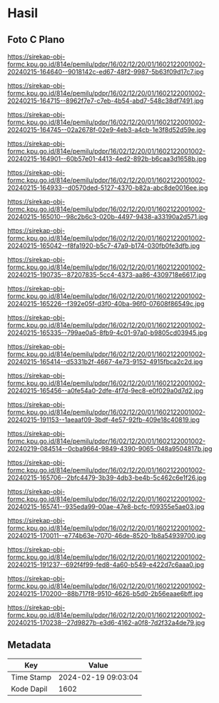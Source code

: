 # Hasil

## Foto C Plano

https://sirekap-obj-formc.kpu.go.id/814e/pemilu/pdpr/16/02/12/20/01/1602122001002-20240215-164640--9018142c-ed67-48f2-9987-5b63f09d17c7.jpg

https://sirekap-obj-formc.kpu.go.id/814e/pemilu/pdpr/16/02/12/20/01/1602122001002-20240215-164715--8962f7e7-c7eb-4b54-abd7-548c38df7491.jpg

https://sirekap-obj-formc.kpu.go.id/814e/pemilu/pdpr/16/02/12/20/01/1602122001002-20240215-164745--02a2678f-02e9-4eb3-a4cb-1e3f8d52d59e.jpg

https://sirekap-obj-formc.kpu.go.id/814e/pemilu/pdpr/16/02/12/20/01/1602122001002-20240215-164901--60b57e01-4413-4ed2-892b-b6caa3d1658b.jpg

https://sirekap-obj-formc.kpu.go.id/814e/pemilu/pdpr/16/02/12/20/01/1602122001002-20240215-164933--d0570ded-5127-4370-b82a-abc8de0016ee.jpg

https://sirekap-obj-formc.kpu.go.id/814e/pemilu/pdpr/16/02/12/20/01/1602122001002-20240215-165010--98c2b6c3-020b-4497-9438-a33190a2d571.jpg

https://sirekap-obj-formc.kpu.go.id/814e/pemilu/pdpr/16/02/12/20/01/1602122001002-20240215-165042--f8fa1920-b5c7-47a9-b174-030fb0fe3dfb.jpg

https://sirekap-obj-formc.kpu.go.id/814e/pemilu/pdpr/16/02/12/20/01/1602122001002-20240215-190735--87207835-5cc4-4373-aa86-4309718e6617.jpg

https://sirekap-obj-formc.kpu.go.id/814e/pemilu/pdpr/16/02/12/20/01/1602122001002-20240215-165226--f392e05f-d3f0-40ba-96f0-07608f86549c.jpg

https://sirekap-obj-formc.kpu.go.id/814e/pemilu/pdpr/16/02/12/20/01/1602122001002-20240215-165335--799ae0a5-8fb9-4c01-97a0-b9805cd03945.jpg

https://sirekap-obj-formc.kpu.go.id/814e/pemilu/pdpr/16/02/12/20/01/1602122001002-20240215-165414--d5331b2f-4667-4e73-9152-4915fbca2c2d.jpg

https://sirekap-obj-formc.kpu.go.id/814e/pemilu/pdpr/16/02/12/20/01/1602122001002-20240215-165456--a0fe54a0-2dfe-4f7d-9ec8-e0f029a0d7d2.jpg

https://sirekap-obj-formc.kpu.go.id/814e/pemilu/pdpr/16/02/12/20/01/1602122001002-20240215-191153--1aeaaf09-3bdf-4e57-92fb-409e18c40819.jpg

https://sirekap-obj-formc.kpu.go.id/814e/pemilu/pdpr/16/02/12/20/01/1602122001002-20240219-084514--0cba9664-9849-4390-9065-048a9504817b.jpg

https://sirekap-obj-formc.kpu.go.id/814e/pemilu/pdpr/16/02/12/20/01/1602122001002-20240215-165706--2bfc4479-3b39-4db3-be4b-5c462c6e1f26.jpg

https://sirekap-obj-formc.kpu.go.id/814e/pemilu/pdpr/16/02/12/20/01/1602122001002-20240215-165741--935eda99-00ae-47e8-bcfc-f09355e5ae03.jpg

https://sirekap-obj-formc.kpu.go.id/814e/pemilu/pdpr/16/02/12/20/01/1602122001002-20240215-170011--e774b63e-7070-46de-8520-1b8a54939700.jpg

https://sirekap-obj-formc.kpu.go.id/814e/pemilu/pdpr/16/02/12/20/01/1602122001002-20240215-191237--692f4f99-fed8-4a60-b549-e422d7c6aaa0.jpg

https://sirekap-obj-formc.kpu.go.id/814e/pemilu/pdpr/16/02/12/20/01/1602122001002-20240215-170200--88b717f8-9510-4626-b5d0-2b56eaae6bff.jpg

https://sirekap-obj-formc.kpu.go.id/814e/pemilu/pdpr/16/02/12/20/01/1602122001002-20240215-170238--27d9827b-e3d6-4162-a0f8-7d2f32a4de79.jpg


## Metadata

| Key        | Value               |
| ---------- | ------------------- |
| Time Stamp | 2024-02-19 09:03:04 |
| Kode Dapil | 1602                |



